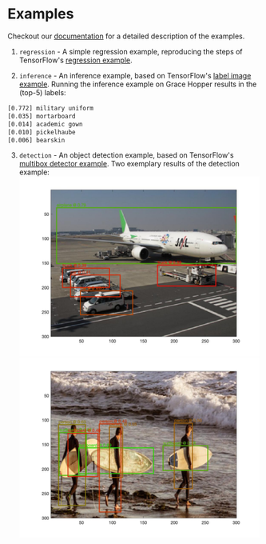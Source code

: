 # Examples

Checkout our [documentation](https://asteinh.github.io/tensorflow.m/) for a detailed description of the examples.

1. `regression` - A simple regression example, reproducing the steps of TensorFlow's [regression example](https://www.tensorflow.org/tutorials/keras/regression).

2. `inference` - An inference example, based on TensorFlow's [label image example](https://github.com/tensorflow/tensorflow/tree/master/tensorflow/examples/label_image). Running the inference example on Grace Hopper results in the (top-5) labels:
```
[0.772] military uniform
[0.035] mortarboard
[0.014] academic gown
[0.010] pickelhaube
[0.006] bearskin
```

3. `detection` - An object detection example, based on TensorFlow's [multibox detector example](https://github.com/tensorflow/tensorflow/tree/master/tensorflow/examples/multibox_detector).
Two exemplary results of the detection example:
![](../docs/img/coco_id_299649_result.jpg) ![](../docs/img/surfers_result.jpg)

